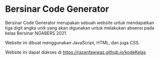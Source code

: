 # Bersinar Code Generator
Bersinar Code Generator merupakan sebuah website untuk mendapatkan tiga digit angka unik yang akan digunakan untuk melakukan absensi pada kelas Bersinar NGABERS 2021.

Website ini dibuat menggunakan JavaScript, HTML, dan juga CSS.

Website ini dapat diakses di https://razanfawwaz.github.io/kodeKelas
